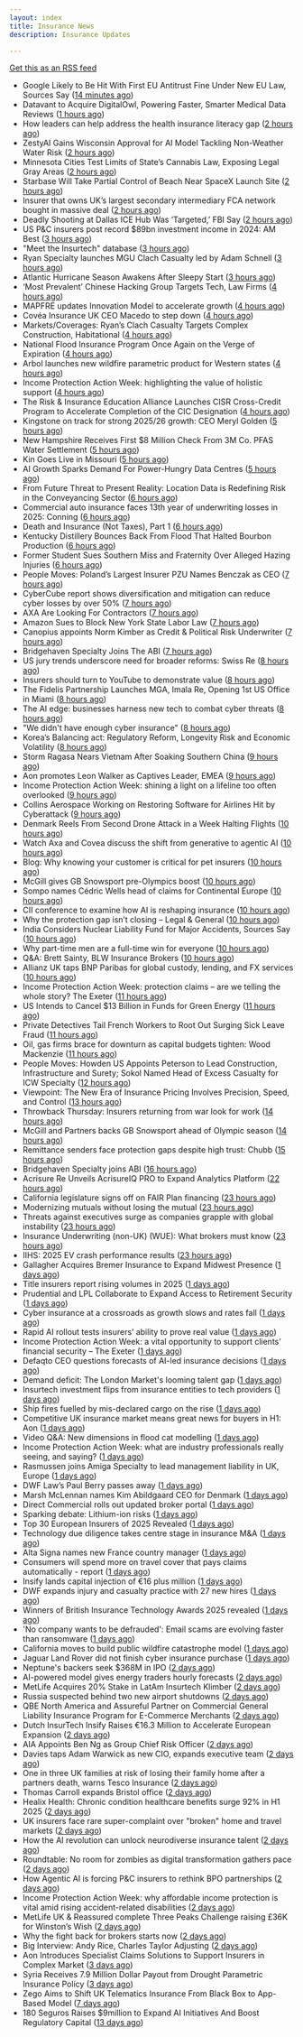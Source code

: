 ```yaml
---
layout: index
title: Insurance News
description: Insurance Updates

---
```


[Get this as an RSS feed](/insurance.rss)

<!-- news_marker starts -->
- Google Likely to Be Hit With First EU Antitrust Fine Under New EU Law, Sources Say ([14 minutes ago](https://www.insurancejournal.com/news/international/2025/09/25/840643.htm))
- Datavant to Acquire DigitalOwl, Powering Faster, Smarter Medical Data Reviews ([1 hours ago](https://www.insurtechinsights.com/datavant-to-acquire-digitalowl-powering-faster-smarter-medical-data-reviews/))
- How leaders can help address the health insurance literacy gap ([2 hours ago](https://www.dig-in.com/news/help-employees-navigate-their-health-insurance-coverage))
- ZestyAI Gains Wisconsin Approval for AI Model Tackling Non-Weather Water Risk ([2 hours ago](https://www.insurancejournal.com/news/midwest/2025/09/25/840617.htm))
- Minnesota Cities Test Limits of State’s Cannabis Law, Exposing Legal Gray Areas ([2 hours ago](https://www.insurancejournal.com/news/midwest/2025/09/25/840613.htm))
- Starbase Will Take Partial Control of Beach Near SpaceX Launch Site ([2 hours ago](https://www.insurancejournal.com/news/southcentral/2025/09/25/840610.htm))
- Insurer that owns UK’s largest secondary intermediary FCA network bought in massive deal ([2 hours ago](https://www.insurancebusinessmag.com/uk/news/breaking-news/insurer-that-owns-uks-largest-secondary-intermediary-fca-network-bought-in-massive-deal-550970.aspx))
- Deadly Shooting at Dallas ICE Hub Was ‘Targeted,’ FBI Say ([2 hours ago](https://www.insurancejournal.com/news/southcentral/2025/09/25/840604.htm))
- US P&C insurers post record $89bn investment income in 2024: AM Best ([3 hours ago](https://www.reinsurancene.ws/us-pc-insurers-post-record-89bn-investment-income-in-2024-am-best/))
- "Meet the Insurtech" database ([3 hours ago](https://www.dig-in.com/news/digital-insurances-meet-the-insurtech-database))
- Ryan Specialty launches MGU Clach Casualty led by Adam Schnell ([3 hours ago](https://www.reinsurancene.ws/ryan-specialty-launches-mgu-clach-casualty-led-by-adam-schnell/))
- Atlantic Hurricane Season Awakens After Sleepy Start ([3 hours ago](https://www.insurancejournal.com/news/national/2025/09/25/840589.htm))
- ‘Most Prevalent’ Chinese Hacking Group Targets Tech, Law Firms ([4 hours ago](https://www.insurancejournal.com/news/national/2025/09/25/840585.htm))
- MAPFRE updates Innovation Model to accelerate growth ([4 hours ago](https://www.reinsurancene.ws/mapfre-updates-innovation-model-to-accelerate-growth/))
- Covéa Insurance UK CEO Macedo to step down ([4 hours ago](https://www.postonline.co.uk/news/7959100/cov%C3%A9a-insurance-uk-ceo-macedo-to-step-down))
- Markets/Coverages: Ryan’s Clach Casualty Targets Complex Construction, Habitational ([4 hours ago](https://www.insurancejournal.com/news/national/2025/09/25/840409.htm))
- National Flood Insurance Program Once Again on the Verge of Expiration ([4 hours ago](https://www.insurancejournal.com/news/national/2025/09/25/840560.htm))
- Arbol launches new wildfire parametric product for Western states ([4 hours ago](https://www.reinsurancene.ws/arbol-launches-new-wildfire-parametric-product-for-western-states/))
- Income Protection Action Week: highlighting the value of holistic support ([4 hours ago](https://ifamagazine.com/income-protection-action-week-highlighting-the-value-of-holistic-support-as-day-four-draws-to-a-close/))
- The Risk & Insurance Education Alliance Launches CISR Cross-Credit Program to Accelerate Completion of the CIC Designation ([4 hours ago](https://www.insurancejournal.com/services/newswire/2025/09/25/840467.htm))
- Kingstone on track for strong 2025/26 growth: CEO Meryl Golden ([5 hours ago](https://www.reinsurancene.ws/kingstone-on-track-for-strong-2025-26-growth-ceo-meryl-golden/))
- New Hampshire Receives First $8 Million Check From 3M Co. PFAS Water Settlement ([5 hours ago](https://www.insurancejournal.com/news/east/2025/09/25/840567.htm))
- Kin Goes Live in Missouri ([5 hours ago](https://insurance-edge.net/2025/09/25/kin-goes-live-in-missouri/))
- AI Growth Sparks Demand For Power-Hungry Data Centres ([5 hours ago](https://insurance-edge.net/2025/09/25/ai-growth-sparks-demand-for-power-hungry-data-centres/))
- From Future Threat to Present Reality: Location Data is Redefining Risk in the Conveyancing Sector ([6 hours ago](https://insurance-edge.net/2025/09/25/from-future-threat-to-present-reality-location-data-is-redefining-risk-in-the-conveyancing-sector/))
- Commercial auto insurance faces 13th year of underwriting losses in 2025: Conning ([6 hours ago](https://www.reinsurancene.ws/commercial-auto-insurance-faces-13th-year-of-underwriting-losses-in-2025-conning/))
- Death and Insurance (Not Taxes), Part 1 ([6 hours ago](https://www.insurancejournal.com/blogs/academy-journal/2025/09/25/839745.htm))
- Kentucky Distillery Bounces Back From Flood That Halted Bourbon Production ([6 hours ago](https://www.insurancejournal.com/news/southeast/2025/09/25/840551.htm))
- Former Student Sues Southern Miss and Fraternity Over Alleged Hazing Injuries ([6 hours ago](https://www.insurancejournal.com/news/southeast/2025/09/25/840546.htm))
- People Moves: Poland’s Largest Insurer PZU Names Benczak as CEO ([7 hours ago](https://www.insurancejournal.com/news/international/2025/09/25/840536.htm))
- CyberCube report shows diversification and mitigation can reduce cyber losses by over 50% ([7 hours ago](https://www.reinsurancene.ws/cybercube-report-shows-diversification-and-mitigation-can-reduce-cyber-losses-by-over-50/))
- AXA Are Looking For Contractors ([7 hours ago](https://insurance-edge.net/2025/09/25/axa-are-looking-for-contractors/))
- Amazon Sues to Block New York State Labor Law ([7 hours ago](https://www.insurancejournal.com/news/east/2025/09/25/840532.htm))
- Canopius appoints Norm Kimber as Credit & Political Risk Underwriter ([7 hours ago](https://www.reinsurancene.ws/canopius-appoints-norm-kimber-as-credit-political-risk-underwriter/))
- Bridgehaven Specialty Joins The ABI ([7 hours ago](https://insurance-edge.net/2025/09/25/bridgehaven-specialty-joins-the-abi/))
- US jury trends underscore need for broader reforms: Swiss Re ([8 hours ago](https://www.reinsurancene.ws/us-jury-trends-underscore-need-for-broader-reforms-swiss-re/))
- Insurers should turn to YouTube to demonstrate value ([8 hours ago](https://www.postonline.co.uk/personal/7959097/insurers-should-turn-to-youtube-to-demonstrate-value))
- The Fidelis Partnership Launches MGA, Imala Re, Opening 1st US Office in Miami ([8 hours ago](https://www.insurancejournal.com/news/international/2025/09/25/840524.htm))
- The AI edge: businesses harness new tech to combat cyber threats ([8 hours ago](https://www.insurancebusinessmag.com/uk/news/cyber/the-ai-edge-businesses-harness-new-tech-to-combat-cyber-threats-550909.aspx))
- "We didn't have enough cyber insurance" ([8 hours ago](https://www.insurancebusinessmag.com/uk/news/cyber/we-didnt-have-enough-cyber-insurance-550905.aspx))
- Korea’s Balancing act: Regulatory Reform, Longevity Risk and Economic Volatility ([8 hours ago](https://insurance-edge.net/2025/09/25/koreas-balancing-act-regulatory-reform-longevity-risk-and-economic-volatility/))
- Storm Ragasa Nears Vietnam After Soaking Southern China ([9 hours ago](https://www.insurancejournal.com/news/international/2025/09/25/840517.htm))
- Aon promotes Leon Walker as Captives Leader, EMEA ([9 hours ago](https://www.reinsurancene.ws/aon-promotes-leon-walker-as-captives-leader-emea/))
- Income Protection Action Week: shining a light on a lifeline too often overlooked ([9 hours ago](https://ifamagazine.com/income-protection-action-week-shining-a-light-on-a-lifeline-too-often-overlooked/))
- Collins Aerospace Working on Restoring Software for Airlines Hit by Cyberattack ([9 hours ago](https://www.insurancejournal.com/news/international/2025/09/25/840514.htm))
- Denmark Reels From Second Drone Attack in a Week Halting Flights ([10 hours ago](https://www.insurancejournal.com/news/international/2025/09/25/840509.htm))
- Watch Axa and Covea discuss the shift from generative to agentic AI ([10 hours ago](https://www.postonline.co.uk/technology/7959091/watch-axa-and-covea-discuss-the-shift-from-generative-to-agentic-ai))
- Blog: Why knowing your customer is critical for pet insurers ([10 hours ago](https://www.postonline.co.uk/market-access/7959036/blog-why-knowing-your-customer-is-critical-for-pet-insurers))
- McGill gives GB Snowsport pre-Olympics boost ([10 hours ago](https://www.postonline.co.uk/news/7959093/mcgill-gives-gb-snowsport-pre-olympics-boost))
- Sompo names Cédric Wells head of claims for Continental Europe ([10 hours ago](https://www.insurancebusinessmag.com/uk/news/claims/sompo-names-cedric-wells-head-of-claims-for-continental-europe-550891.aspx))
- CII conference to examine how AI is reshaping insurance ([10 hours ago](https://www.postonline.co.uk/news/7959076/cii-conference-to-examine-how-ai-is-reshaping-insurance))
- Why the protection gap isn’t closing – Legal & General ([10 hours ago](https://ifamagazine.com/why-the-protection-gap-isnt-closing-legal-general/))
- India Considers Nuclear Liability Fund for Major Accidents, Sources Say ([10 hours ago](https://www.insurancejournal.com/news/international/2025/09/25/840502.htm))
- Why part-time men are a full-time win for everyone ([10 hours ago](https://www.postonline.co.uk/people/7959063/why-part-time-men-are-a-full-time-win-for-everyone))
- Q&A: Brett Sainty, BLW Insurance Brokers ([10 hours ago](https://www.postonline.co.uk/broker/7958132/qa-brett-sainty-blw-insurance-brokers))
- Allianz UK taps BNP Paribas for global custody, lending, and FX services ([10 hours ago](https://www.insurancebusinessmag.com/uk/news/breaking-news/allianz-uk-taps-bnp-paribas-for-global-custody-lending-and-fx-services-550888.aspx))
- Income Protection Action Week: protection claims – are we telling the whole story? The Exeter ([11 hours ago](https://ifamagazine.com/income-protection-claims-are-we-telling-the-whole-story-the-exeter/))
- US Intends to Cancel $13 Billion in Funds for Green Energy ([11 hours ago](https://www.insurancejournal.com/news/national/2025/09/25/840496.htm))
- Private Detectives Tail French Workers to Root Out Surging Sick Leave Fraud ([11 hours ago](https://www.insurancejournal.com/news/international/2025/09/25/840445.htm))
- Oil, gas firms brace for downturn as capital budgets tighten: Wood Mackenzie ([11 hours ago](https://www.insurancebusinessmag.com/uk/news/breaking-news/oil-gas-firms-brace-for-downturn-as-capital-budgets-tighten-wood-mackenzie-550881.aspx))
- People Moves: Howden US Appoints Peterson to Lead Construction, Infrastructure and Surety; Sokol Named Head of Excess Casualty for ICW Specialty ([12 hours ago](https://www.insurancejournal.com/news/national/2025/09/25/840427.htm))
- Viewpoint: The New Era of Insurance Pricing Involves Precision, Speed, and Control ([13 hours ago](https://www.insurancejournal.com/news/national/2025/09/25/840417.htm))
- Throwback Thursday: Insurers returning from war look for work ([14 hours ago](https://www.postonline.co.uk/broker/7956767/throwback-thursday-insurers-returning-from-war-look-for-work))
- McGill and Partners backs GB Snowsport ahead of Olympic season ([14 hours ago](https://www.insurancebusinessmag.com/uk/news/breaking-news/mcgill-and-partners-backs-gb-snowsport-ahead-of-olympic-season-550851.aspx))
- Remittance senders face protection gaps despite high trust: Chubb ([15 hours ago](https://www.insurancebusinessmag.com/uk/news/breaking-news/remittance-senders-face-protection-gaps-despite-high-trust-chubb-550919.aspx))
- Bridgehaven Specialty joins ABI ([16 hours ago](https://www.insurancebusinessmag.com/uk/news/breaking-news/bridgehaven-specialty-joins-abi-550847.aspx))
- Acrisure Re Unveils AcrisureIQ PRO to Expand Analytics Platform ([22 hours ago](https://www.insurtechinsights.com/acrisure-re-unveils-acrisureiq-pro-to-expand-analytics-platform/))
- California legislature signs off on FAIR Plan financing ([23 hours ago](https://www.dig-in.com/news/california-legislature-signs-off-on-fair-plan-financing))
- Modernizing mutuals without losing the mutual ([23 hours ago](https://www.dig-in.com/opinion/modernizing-mutuals-without-losing-the-mutual))
- Threats against executives surge as companies grapple with global instability ([23 hours ago](https://www.insurancebusinessmag.com/uk/business-strategy/threats-against-executives-surge-as-companies-grapple-with-global-instability-550828.aspx))
- Insurance Underwriting (non-UK) (WUE): What brokers must know ([23 hours ago](https://www.insurancebusinessmag.com/uk/guides/insurance-underwriting-nonuk-wue-what-brokers-must-know-550827.aspx))
- IIHS: 2025 EV crash performance results ([23 hours ago](https://www.dig-in.com/news/iihs-2025-ev-crash-performance-results))
- Gallagher Acquires Bremer Insurance to Expand Midwest Presence ([1 days ago](https://www.insurtechinsights.com/gallagher-acquires-bremer-insurance-to-expand-midwest-presence/))
- Title insurers report rising volumes in 2025 ([1 days ago](https://www.dig-in.com/news/title-insurers-see-increased-volumes-in-2025))
- Prudential and LPL Collaborate to Expand Access to Retirement Security ([1 days ago](https://www.insurtechinsights.com/prudential-and-lpl-collaborate-to-expand-access-to-retirement-security/))
- Cyber insurance at a crossroads as growth slows and rates fall ([1 days ago](https://www.insurancebusinessmag.com/uk/news/cyber/cyber-insurance-at-a-crossroads-as-growth-slows-and-rates-fall-550790.aspx))
- Rapid AI rollout tests insurers’ ability to prove real value ([1 days ago](https://www.postonline.co.uk/news/7959090/rapid-ai-rollout-tests-insurers%E2%80%99-ability-to-prove-real-value))
- Income Protection Action Week: a vital opportunity to support clients’ financial security – The Exeter ([1 days ago](https://ifamagazine.com/income-protection-action-week-a-vital-opportunity-to-support-clients-financial-security-the-exeter/))
- Defaqto CEO questions forecasts of AI-led insurance decisions ([1 days ago](https://www.postonline.co.uk/technology/7959089/defaqto-ceo-questions-forecasts-of-ai-led-insurance-decisions))
- Demand deficit: The London Market's looming talent gap ([1 days ago](https://www.insurancebusinessmag.com/uk/news/diversity-inclusion/demand-deficit-the-london-markets-looming-talent-gap-550748.aspx))
- Insurtech investment flips from insurance entities to tech providers ([1 days ago](https://www.postonline.co.uk/technology/7959087/insurtech-investment-flips-from-insurance-entities-to-tech-providers))
- Ship fires fuelled by mis-declared cargo on the rise ([1 days ago](https://www.postonline.co.uk/news/7959085/ship-fires-fuelled-by-mis-declared-cargo-on-the-rise))
- Competitive UK insurance market means great news for buyers in H1: Aon ([1 days ago](https://www.insurancebusinessmag.com/uk/news/breaking-news/competitive-uk-insurance-market-means-great-news-for-buyers-in-h1-aon-550741.aspx))
- Video Q&A: New dimensions in flood cat modelling ([1 days ago](https://www.postonline.co.uk/technology/7959047/video-qa-new-dimensions-in-flood-cat-modelling))
- Income Protection Action Week: what are industry professionals really seeing, and saying? ([1 days ago](https://ifamagazine.com/income-protection-action-week-what-are-industry-professionals-really-seeing-and-saying/))
- Rasmussen joins Amiga Specialty to lead management liability in UK, Europe ([1 days ago](https://www.insurancebusinessmag.com/uk/news/breaking-news/rasmussen-joins-amiga-specialty-to-lead-management-liability-in-uk-europe-550735.aspx))
- DWF Law’s Paul Berry passes away ([1 days ago](https://www.postonline.co.uk/news/7959086/dwf-laws-paul-berry-passes-away))
- Marsh McLennan names Kim Abildgaard CEO for Denmark ([1 days ago](https://www.insurancebusinessmag.com/uk/news/breaking-news/marsh-mclennan-names-kim-abildgaard-ceo-for-denmark-550717.aspx))
- Direct Commercial rolls out updated broker portal ([1 days ago](https://www.postonline.co.uk/broker/7959081/direct-commercial-rolls-out-updated-broker-portal))
- Sparking debate: Lithium-ion risks ([1 days ago](https://www.postonline.co.uk/regulation/7959010/sparking-debate-lithium-ion-risks))
- Top 30 European Insurers of 2025 Revealed ([1 days ago](https://www.postonline.co.uk/personal/7958243/top-30-european-insurers-of-2025-revealed))
- Technology due diligence takes centre stage in insurance M&A ([1 days ago](https://www.postonline.co.uk/technology/7958262/technology-due-diligence-takes-centre-stage-in-insurance-ma))
- Alta Signa names new France country manager ([1 days ago](https://www.insurancebusinessmag.com/uk/news/breaking-news/alta-signa-names-new-france-country-manager-550695.aspx))
- Consumers will spend more on travel cover that pays claims automatically - report ([1 days ago](https://www.insurancebusinessmag.com/uk/news/travel/consumers-will-spend-more-on-travel-cover-that-pays-claims-automatically--report-550692.aspx))
- Insify lands capital injection of €16 plus million ([1 days ago](https://www.insurancebusinessmag.com/uk/news/breaking-news/insify-lands-capital-injection-of-16-plus-million-550686.aspx))
- DWF expands injury and casualty practice with 27 new hires ([1 days ago](https://www.insurancebusinessmag.com/uk/news/breaking-news/dwf-expands-injury-and-casualty-practice-with-27-new-hires-550685.aspx))
- Winners of British Insurance Technology Awards 2025 revealed ([1 days ago](https://www.postonline.co.uk/technology/7959079/winners-of-british-insurance-technology-awards-2025-revealed))
- 'No company wants to be defrauded': Email scams are evolving faster than ransomware ([1 days ago](https://www.insurancebusinessmag.com/uk/news/cyber/no-company-wants-to-be-defrauded-email-scams-are-evolving-faster-than-ransomware-549985.aspx))
- California moves to build public wildfire catastrophe model ([1 days ago](https://www.dig-in.com/news/california-moves-to-build-public-wildfire-catastrophe-model))
- Jaguar Land Rover did not finish cyber insurance purchase ([1 days ago](https://www.insurancebusinessmag.com/uk/news/breaking-news/jaguar-land-rover-did-not-finish-cyber-insurance-purchase-550708.aspx))
- Neptune's backers seek $368M in IPO ([2 days ago](https://www.dig-in.com/articles/neptunes-backers-seek-368m-in-ipo))
- AI-powered model gives energy traders hourly forecasts ([2 days ago](https://www.dig-in.com/articles/ai-powered-model-gives-energy-traders-hourly-forecasts))
- MetLife Acquires 20% Stake in LatAm Insurtech Klimber ([2 days ago](https://www.insurtechinsights.com/metlife-acquires-20-stake-in-latam-insurtech-klimber/))
- Russia suspected behind two new airport shutdowns ([2 days ago](https://www.insurancebusinessmag.com/uk/news/breaking-news/russia-suspected-behind-two-new-airport-shutdowns-550662.aspx))
- QBE North America and Assureful Partner on Commercial General Liability Insurance Program for E-Commerce Merchants ([2 days ago](https://www.insurtechinsights.com/qbe-north-america-and-assureful-partner-on-commercial-general-liability-insurance-program-for-e-commerce-merchants/))
- Dutch InsurTech Insify Raises €16.3 Million to Accelerate European Expansion ([2 days ago](https://www.insurtechinsights.com/dutch-insurtech-insify-raises-e16-3-million-to-accelerate-european-expansion/))
- AIA Appoints Ben Ng as Group Chief Risk Officer ([2 days ago](https://www.insurtechinsights.com/aia-appoints-ben-ng-as-group-chief-risk-officer/))
- Davies taps Adam Warwick as new CIO, expands executive team ([2 days ago](https://www.insurancebusinessmag.com/uk/news/breaking-news/davies-taps-adam-warwick-as-new-cio-expands-executive-team-550630.aspx))
- One in three UK families at risk of losing their family home after a partners death, warns Tesco Insurance ([2 days ago](https://ifamagazine.com/one-in-three-uk-families-at-risk-of-losing-their-family-home-after-a-partners-death-warns-tesco-insurance/))
- Thomas Carroll expands Bristol office ([2 days ago](https://www.postonline.co.uk/broker/7959080/thomas-carroll-expands-bristol-office))
- Healix Health: Chronic condition healthcare benefits surge 92% in H1 2025 ([2 days ago](https://ifamagazine.com/healix-health-chronic-condition-healthcare-benefits-surge-92-in-h1-2025/))
- UK insurers face rare super-complaint over "broken" home and travel markets ([2 days ago](https://www.insurancebusinessmag.com/uk/news/breaking-news/uk-insurers-face-rare-supercomplaint-over-broken-home-and-travel-markets-550601.aspx))
- How the AI revolution can unlock neurodiverse insurance talent ([2 days ago](https://www.postonline.co.uk/people/7958951/how-the-ai-revolution-can-unlock-neurodiverse-insurance-talent))
- Roundtable: No room for zombies as digital transformation gathers pace ([2 days ago](https://www.postonline.co.uk/market-access/technology/7958957/roundtable-no-room-for-zombies-as-digital-transformation-gathers-pace))
- How Agentic AI is forcing P&C insurers to rethink BPO partnerships ([2 days ago](https://www.dig-in.com/opinion/agentic-ais-impact-on-bpo-partnerships))
- Income Protection Action Week: why affordable income protection is vital amid rising accident-related disabilities ([2 days ago](https://ifamagazine.com/income-protection-action-week-why-affordable-income-protection-is-vital-amid-rising-accident-related-disabilities/))
- MetLife UK & Reassured complete Three Peaks Challenge raising £36K for Winston’s Wish ([2 days ago](https://ifamagazine.com/metlife-uk-reassured-complete-three-peaks-challenge-raising-36k-for-winstons-wish/))
- Why the fight back for brokers starts now ([2 days ago](https://www.postonline.co.uk/broker/7959061/why-the-fight-back-for-brokers-starts-now))
- Big Interview: Andy Rice, Charles Taylor Adjusting ([2 days ago](https://www.postonline.co.uk/claims/7958280/big-interview-andy-rice-charles-taylor-adjusting))
- Aon Introduces Specialist Claims Solutions to Support Insurers in Complex Market ([3 days ago](https://www.insurtechinsights.com/aon-introduces-specialist-claims-solutions-to-support-insurers-in-complex-market/))
- Syria Receives 7.9 Million Dollar Payout from Drought Parametric Insurance Policy ([3 days ago](https://www.insurtechinsights.com/syria-receives-7-9-million-dollar-payout-from-drought-parametric-insurance-policy/))
- Zego Aims to Shift UK Telematics Insurance From Black Box to App-Based Model ([7 days ago](https://thefintechtimes.com/zego-aims-to-shift-uk-telematics-insurance-from-black-box-to-app-based-model/))
- 180 Seguros Raises $9million to Expand AI Initiatives And Boost Regulatory Capital ([13 days ago](https://thefintechtimes.com/180-seguros-raises-9m-to-expand-ai-initiatives-and-boost-regulatory-capital/))

<!-- news_marker ends -->